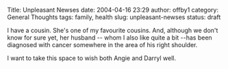 Title: Unpleasant Newses
date: 2004-04-16 23:29
author: offby1
category: General Thoughts
tags: family, health
slug: unpleasant-newses
status: draft

I have a cousin. She's one of my favourite cousins. And, although we don't know for sure yet, her husband \-- whom I also like quite a bit \--has been diagnosed with cancer somewhere in the area of his right shoulder.

I want to take this space to wish both Angie and Darryl well.
